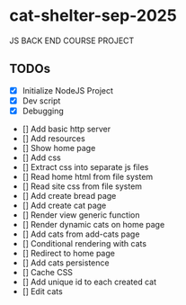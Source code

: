 # cat-shelter-sep-2025

JS BACK END COURSE PROJECT

## TODOs

- [x] Initialize NodeJS Project
- [x] Dev script
- [x] Debugging
- [] Add basic http server
- [] Add resources
- [] Show home page
- [] Add css
- [] Extract css into separate js files
- [] Read home html from file system
- [] Read site css from file system
- [] Add create bread page
- [] Add create cat page
- [] Render view generic function
- [] Render dynamic cats on home page
- [] Add cats from add-cats page
- [] Conditional rendering with cats
- [] Redirect to home page
- [] Add cats persistence
- [] Cache CSS
- [] Add unique id to each created cat
- [] Edit cats
